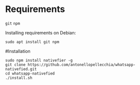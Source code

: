 # Requirements

`git`
`npm`

Installing requirements on Debian:

```
sudo apt install git npm
```

#Installation

```
sudo npm install nativefier -g
git clone https://github.com/antonellopellecchia/whatsapp-nativefied.git
cd whatsapp-nativefied
./install.sh
```